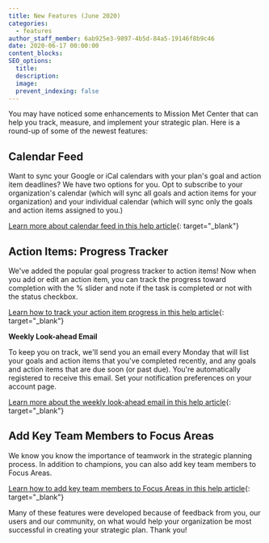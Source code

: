 ```yaml
---
title: New Features (June 2020)
categories:
  - features
author_staff_member: 6ab925e3-9897-4b5d-84a5-19146f8b9c46
date: 2020-06-17 00:00:00
content_blocks:
SEO_options:
  title:
  description:
  image:
  prevent_indexing: false
---
```

You may have noticed some enhancements to Mission Met Center that can help you track, measure, and implement your strategic plan. Here is a round-up of some of the newest features:

## **Calendar Feed**

Want to sync your Google or iCal calendars with your plan's goal and action item deadlines? We have two options for you. Opt to subscribe to your organization's calendar (which will sync all goals and action items for your organization) and your individual calendar (which will sync only the goals and action items assigned to you.)&nbsp;

[Learn more about calendar feed in this help article](https://help.missionmet.com/article/84-subscribe-to-plan-calendar-feed){: target="_blank"}

## **Action Items: Progress Tracker**

We've added the popular goal progress tracker to action items! Now when you add or edit an action item, you can track the progress toward completion with the % slider and note if the task is completed or not with the status checkbox.

[Learn how to track your action item progress in this help article](https://help.missionmet.com/article/16-populate-the-action-plan){: target="_blank"}

**Weekly Look-ahead Email**

To keep you on track, we'll send you an email every Monday that will list your goals and action items that you've completed recently, and any goals and action items that are due soon (or past due). You're automatically registered to receive this email. Set your notification preferences on your account page.

[Learn more about the weekly look-ahead email in this help article](https://help.missionmet.com/article/85-subscribe-to-emails){: target="_blank"}

## **Add Key Team Members to Focus Areas**

We know you know the importance of teamwork in the strategic planning process. In addition to champions, you can also add key team members to Focus Areas.

[Learn how to add key team members to Focus Areas in this help article](https://help.missionmet.com/article/5-populate-the-focus-areas){: target="_blank"}

Many of these features were developed because of feedback from you, our users and our community, on what would help your organization be most successful in creating your strategic plan. Thank you!&nbsp;